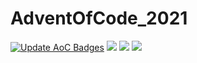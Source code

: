 # AdventOfCode_2021
[![Update AoC Badges](https://github.com/Kehvarl/AdventOfCode_2021/actions/workflows/main.yml/badge.svg?branch=main)](https://github.com/Kehvarl/AdventOfCode_2021/actions/workflows/main.yml)  ![](https://img.shields.io/badge/day%20📅-14-blue)  ![](https://img.shields.io/badge/stars%20⭐-26-yellow) ![](https://img.shields.io/badge/days%20completed-13-red)
